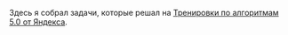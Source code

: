 Здесь я собрал задачи, которые решал на [Тренировки по алгоритмам 5.0 от Яндекса](https://yandex.ru/yaintern/algorithm-training). 
